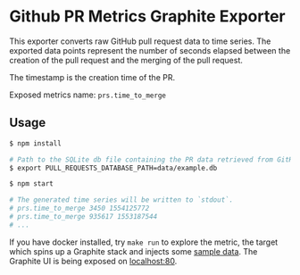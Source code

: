 # Github PR Metrics Graphite Exporter

This exporter converts raw GitHub pull request data to time series. The exported data points represent the number of seconds elapsed between the creation of the pull request and the merging of the pull request.

The timestamp is the creation time of the PR.

Exposed metrics name: `prs.time_to_merge`

## Usage

```sh
$ npm install

# Path to the SQLite db file containing the PR data retrieved from GitHub.
$ export PULL_REQUESTS_DATABASE_PATH=data/example.db

$ npm start

# The generated time series will be written to `stdout`.
# prs.time_to_merge 3450 1554125772
# prs.time_to_merge 935617 1553187544
# ...
```

If you have docker installed, try `make run` to explore the metric, the target which spins up a Graphite stack and injects some [sample data](./data/example.db). The Graphite UI is being exposed on [localhost:80](http://localhost).
